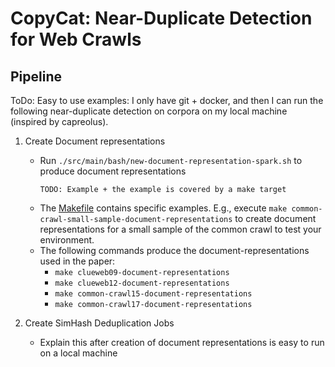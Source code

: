 # CopyCat: Near-Duplicate Detection for Web Crawls

## Pipeline

ToDo: Easy to use examples: I only have git + docker, and then I can run the following near-duplicate detection on corpora on my local machine (inspired by capreolus).

1. Create Document representations
   - Run `./src/main/bash/new-document-representation-spark.sh` to produce document representations
     ```
     TODO: Example + the example is covered by a make target
     ```
   - The  [Makefile](Makefile) contains specific examples. E.g., execute `make common-crawl-small-sample-document-representations` to create document representations for a small sample of the common crawl to test your environment.
   - The following commands produce the document-representations used in the paper:
     - `make clueweb09-document-representations`
     - `make clueweb12-document-representations`
     - `make common-crawl15-document-representations`
     - `make common-crawl17-document-representations`

2. Create SimHash Deduplication Jobs
   - Explain this after creation of document representations is easy to run on a local machine

